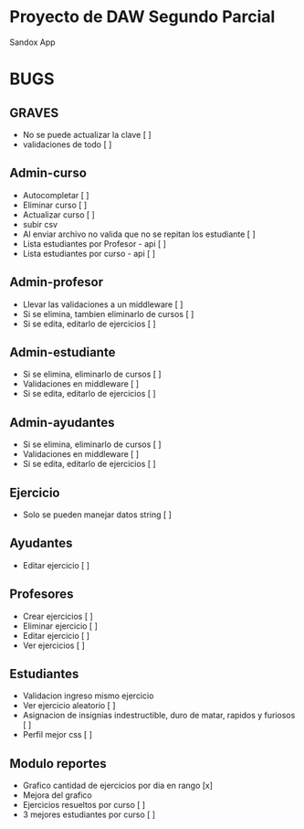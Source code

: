 # Proyecto de DAW Segundo Parcial
Sandox App

# BUGS
## GRAVES
- No se puede actualizar la clave [ ]
- validaciones de todo [ ]

## Admin-curso
- Autocompletar [ ]
- Eliminar curso [ ]
- Actualizar curso [ ]
- subir csv
- Al enviar archivo no valida que no se repitan los estudiante [ ]
- Lista estudiantes por Profesor - api [ ]
- Lista estudiantes por curso - api [ ]

## Admin-profesor
- Llevar las validaciones a un middleware [ ]
- Si se elimina, tambien eliminarlo de cursos [ ]
- Si se edita, editarlo de ejercicios [ ]

## Admin-estudiante
- Si se elimina, eliminarlo de cursos [ ]
- Validaciones en middleware [ ]
- Si se edita, editarlo de ejercicios [ ]

## Admin-ayudantes
- Si se elimina, eliminarlo de cursos [ ]
- Validaciones en middleware [ ]
- Si se edita, editarlo de ejercicios [ ]

## Ejercicio
- Solo se pueden manejar datos string [ ]

## Ayudantes
- Editar ejercicio [ ]

## Profesores
- Crear ejercicios [ ]
- Eliminar ejercicio [ ]
- Editar ejercicio [ ]
- Ver ejercicios [ ]

## Estudiantes
- Validacion ingreso mismo ejercicio
- Ver ejercicio aleatorio [ ]
- Asignacion de insignias indestructible, duro de matar, rapidos y furiosos [ ]
- Perfil mejor css [ ]

## Modulo reportes
- Grafico cantidad de ejercicios por dia en rango [x]
- Mejora del grafico
- Ejercicios resueltos por curso [ ]
- 3 mejores estudiantes por curso [ ]
